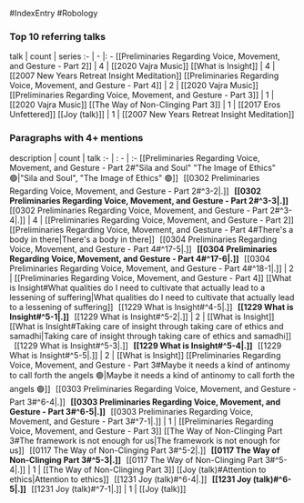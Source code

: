 #IndexEntry #Robology

### Top 10 referring talks
talk | count | series
:- | - |: -
[[Preliminaries Regarding Voice, Movement, and Gesture - Part 2]] | 4 | [[2020 Vajra Music]]
[[What is Insight]] | 4 | [[2007 New Years Retreat Insight Meditation]]
[[Preliminaries Regarding Voice, Movement, and Gesture - Part 4]] | 2 | [[2020 Vajra Music]]
[[Preliminaries Regarding Voice, Movement, and Gesture - Part 3]] | 1 | [[2020 Vajra Music]]
[[The Way of Non-Clinging Part 3]] | 1 | [[2017 Eros Unfettered]]
[[Joy (talk)]] | 1 | [[2007 New Years Retreat Insight Meditation]]

### Paragraphs with 4+ mentions
description | count | talk
:- | : - | :-
[[Preliminaries Regarding Voice, Movement, and Gesture - Part 2#"Sila and Soul" "The Image of Ethics" 🟢\|"Sila and Soul", "The Image of Ethics" 🟢]] &nbsp;&nbsp;[[0302 Preliminaries Regarding Voice, Movement, and Gesture - Part 2#^3-2\|.]] &nbsp; **[[0302 Preliminaries Regarding Voice, Movement, and Gesture - Part 2#^3-3\|.]]** &nbsp; [[0302 Preliminaries Regarding Voice, Movement, and Gesture - Part 2#^3-4\|.]] | 4 | [[Preliminaries Regarding Voice, Movement, and Gesture - Part 2]]
[[Preliminaries Regarding Voice, Movement, and Gesture - Part 4#There's a body in there\|There's a body in there]] &nbsp;&nbsp;[[0304 Preliminaries Regarding Voice, Movement, and Gesture - Part 4#^17-5\|.]] &nbsp; **[[0304 Preliminaries Regarding Voice, Movement, and Gesture - Part 4#^17-6\|.]]** &nbsp; [[0304 Preliminaries Regarding Voice, Movement, and Gesture - Part 4#^18-1\|.]] | 2 | [[Preliminaries Regarding Voice, Movement, and Gesture - Part 4]]
[[What is Insight#What qualities do I need to cultivate that actually lead to a lessening of suffering\|What qualities do I need to cultivate that actually lead to a lessening of suffering]] &nbsp;&nbsp;[[1229 What is Insight#^4-5\|.]] &nbsp; **[[1229 What is Insight#^5-1\|.]]** &nbsp; [[1229 What is Insight#^5-2\|.]] | 2 | [[What is Insight]]
[[What is Insight#Taking care of insight through taking care of ethics and samadhi\|Taking care of insight through taking care of ethics and samadhi]] &nbsp;&nbsp;[[1229 What is Insight#^5-3\|.]] &nbsp; **[[1229 What is Insight#^5-4\|.]]** &nbsp; [[1229 What is Insight#^5-5\|.]] | 2 | [[What is Insight]]
[[Preliminaries Regarding Voice, Movement, and Gesture - Part 3#Maybe it needs a kind of antinomy to call forth the angels 🟢\|Maybe it needs a kind of antinomy to call forth the angels 🟢]] &nbsp;&nbsp;[[0303 Preliminaries Regarding Voice, Movement, and Gesture - Part 3#^6-4\|.]] &nbsp; **[[0303 Preliminaries Regarding Voice, Movement, and Gesture - Part 3#^6-5\|.]]** &nbsp; [[0303 Preliminaries Regarding Voice, Movement, and Gesture - Part 3#^7-1\|.]] | 1 | [[Preliminaries Regarding Voice, Movement, and Gesture - Part 3]]
[[The Way of Non-Clinging Part 3#The framework is not enough for us\|The framework is not enough for us]] &nbsp;&nbsp;[[0117 The Way of Non-Clinging Part 3#^5-2\|.]] &nbsp; **[[0117 The Way of Non-Clinging Part 3#^5-3\|.]]** &nbsp; [[0117 The Way of Non-Clinging Part 3#^5-4\|.]] | 1 | [[The Way of Non-Clinging Part 3]]
[[Joy (talk)#Attention to ethics\|Attention to ethics]] &nbsp;&nbsp;[[1231 Joy (talk)#^6-4\|.]] &nbsp; **[[1231 Joy (talk)#^6-5\|.]]** &nbsp; [[1231 Joy (talk)#^7-1\|.]] | 1 | [[Joy (talk)]]

